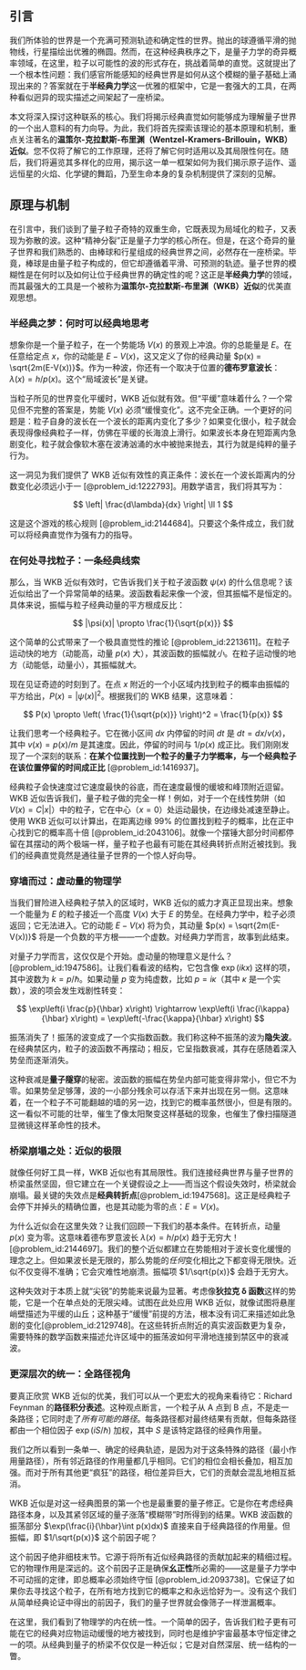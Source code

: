 ## 引言
我们所体验的世界是一个充满可预测轨迹和确定性的世界。抛出的球遵循平滑的抛物线，行星描绘出优雅的椭圆。然而，在这种经典秩序之下，是量子力学的奇异概率领域，在这里，粒子以可能性的波的形式存在，挑战着简单的直觉。这就提出了一个根本性问题：我们感官所能感知的经典世界是如何从这个模糊的量子基础上涌现出来的？答案就在于**半经典力学**这一优雅的框架中，它是一套强大的工具，在两种看似迥异的现实描述之间架起了一座桥梁。

本文将深入探讨这种联系的核心。我们将揭示经典直觉如何能够成为理解量子世界的一个出人意料的有力向导。为此，我们将首先探索该理论的基本原理和机制，重点关注著名的**温策尔-克拉默斯-布里渊（Wentzel-Kramers-Brillouin，WKB）近似**。您不仅将了解它的工作原理，还将了解它何时适用以及其局限性何在。随后，我们将遍览其多样化的应用，揭示这一单一框架如何为我们揭示原子运作、遥远恒星的火焰、化学键的舞蹈，乃至生命本身的复杂机制提供了深刻的见解。

## 原理与机制

在引言中，我们谈到了量子粒子奇特的双重生命，它既表现为局域化的粒子，又表现为弥散的波。这种“精神分裂”正是量子力学的核心所在。但是，在这个奇异的量子世界和我们熟悉的、由棒球和行星组成的经典世界之间，必然存在一座桥梁。毕竟，棒球是由量子粒子构成的，但它却遵循着平滑、可预测的轨迹。量子世界的模糊性是在何时以及如何让位于经典世界的确定性的呢？这正是**半经典力学**的领域，而其最强大的工具是一个被称为**温策尔-克拉默斯-布里渊（WKB）近似**的优美直观思想。

### 半经典之梦：何时可以经典地思考

想象你是一个量子粒子，在一个势能场 $V(x)$ 的景观上冲浪。你的总能量是 $E$。在任意给定点 $x$，你的动能是 $E-V(x)$，这又定义了你的经典动量 $p(x) = \sqrt{2m(E-V(x))}$。作为一种波，你还有一个取决于位置的**德布罗意波长**：$\lambda(x) = h/p(x)$。这个“局域波长”是关键。

当粒子所见的世界变化平缓时，WKB 近似就有效。但“平缓”意味着什么？一个常见但不完整的答案是，势能 $V(x)$ 必须“缓慢变化”。这不完全正确。一个更好的问题是：粒子自身的波长在一个波长的距离内变化了多少？如果变化很小，粒子就会表现得像经典粒子一样，仿佛在平缓的长海浪上滑行。如果波长本身在短距离内急剧变化，粒子就会像软木塞在波涛汹涌的水中被抛来抛去，其行为就是纯粹的量子行为。

这一洞见为我们提供了 WKB 近似有效性的真正条件：波长在一个波长距离内的分数变化必须远小于一 [@problem_id:1222793]。用数学语言，我们将其写为：

$$
\left| \frac{d\lambda}{dx} \right| \ll 1
$$

这是这个游戏的核心规则 [@problem_id:2144684]。只要这个条件成立，我们就可以将经典直觉作为强有力的指导。

### 在何处寻找粒子：一条经典线索

那么，当 WKB 近似有效时，它告诉我们关于粒子波函数 $\psi(x)$ 的什么信息呢？该近似给出了一个异常简单的结果。波函数看起来像一个波，但其振幅不是恒定的。具体来说，振幅与粒子经典动量的平方根成反比：

$$
|\psi(x)| \propto \frac{1}{\sqrt{p(x)}}
$$

这个简单的公式带来了一个极具直觉性的推论 [@problem_id:2213611]。在粒子运动快的地方（动能高，动量 $p(x)$ 大），其波函数的振幅就*小*。在粒子运动慢的地方（动能低，动量小），其振幅就*大*。

现在见证奇迹的时刻到了。在点 $x$ 附近的一个小区域内找到粒子的概率由振幅的平方给出，$P(x) = |\psi(x)|^2$。根据我们的 WKB 结果，这意味着：

$$
P(x) \propto \left( \frac{1}{\sqrt{p(x)}} \right)^2 = \frac{1}{p(x)}
$$

让我们思考一个经典粒子。它在微小区间 $dx$ 内停留的时间 $dt$ 是 $dt = dx / v(x)$，其中 $v(x) = p(x)/m$ 是其速度。因此，停留的时间与 $1/p(x)$ 成正比。我们刚刚发现了一个深刻的联系：**在某个位置找到一个粒子的量子力学概率，与一个经典粒子在该位置停留的时间成正比** [@problem_id:1416937]。

经典粒子会快速度过它速度最快的谷底，而在速度最慢的缓坡和峰顶附近逗留。WKB 近似告诉我们，量子粒子做的完全一样！例如，对于一个在线性势阱（如 $V(x) = C|x|$）中的粒子，它在中心（$x=0$）处运动最快，在边缘处减速至静止。使用 WKB 近似可以计算出，在距离边缘 $99\%$ 的位置找到粒子的概率，比在正中心找到它的概率高十倍 [@problem_id:2043106]。就像一个摆锤大部分时间都停留在其摆动的两个极端一样，量子粒子也最有可能在其经典转折点附近被找到。我们的经典直觉竟然是通往量子世界的一个惊人好向导。

### 穿墙而过：虚动量的物理学

当我们冒险进入经典粒子禁入的区域时，WKB 近似的威力才真正显现出来。想象一个能量为 $E$ 的粒子接近一个高度 $V(x)$ 大于 $E$ 的势垒。在经典力学中，粒子必须返回；它无法进入。它的动能 $E - V(x)$ 将为负，其动量 $p(x) = \sqrt{2m(E-V(x))}$ 将是一个负数的平方根——一个虚数。对经典力学而言，故事到此结束。

对量子力学而言，这仅仅是个开始。虚动量的物理意义是什么？[@problem_id:1947586]。让我们看看波的结构，它包含像 $\exp(ikx)$ 这样的项，其中波数为 $k = p/\hbar$。如果动量 $p$ 变为纯虚数，比如 $p = i\kappa$（其中 $\kappa$ 是一个实数），波的项会发生戏剧性转变：

$$
\exp\left(i \frac{p}{\hbar} x\right) \rightarrow \exp\left(i \frac{i\kappa}{\hbar} x\right) = \exp\left(-\frac{\kappa}{\hbar} x\right)
$$

振荡消失了！振荡的波变成了一个实指数函数。我们称这种不振荡的波为**隐失波**。在经典禁区内，粒子的波函数不再摆动；相反，它呈指数衰减，其存在感随着深入势垒而逐渐消失。

这种衰减是**量子隧穿**的秘密。波函数的振幅在势垒内部可能变得非常小，但它不为零。如果势垒足够薄，波的一小部分残余可以存活下来并出现在另一侧。这意味着，在一个粒子不可能翻越的墙的另一边，找到它的概率虽然很小，但是有限的。这一看似不可能的壮举，催生了像太阳聚变这样基础的现象，也催生了像扫描隧道显微镜这样革命性的技术。

### 桥梁崩塌之处：近似的极限

就像任何好工具一样，WKB 近似也有其局限性。我们连接经典世界与量子世界的桥梁虽然坚固，但它建立在一个关键假设之上——而当这个假设失效时，桥梁就会崩塌。最关键的失效点是**经典转折点**[@problem_id:1947568]。这正是经典粒子会停下并掉头的精确位置，也是其动能为零的点：$E = V(x)$。

为什么近似会在这里失效？让我们回顾一下我们的基本条件。在转折点，动量 $p(x)$ 变为零。这意味着德布罗意波长 $\lambda(x) = h/p(x)$ 趋于无穷大！[@problem_id:2144697]。我们的整个近似都建立在势能相对于波长变化缓慢的理念之上。但如果波长是无限的，那么势能的*任何*变化相比之下都变得无限快。近似不仅变得不准确；它会灾难性地崩溃。振幅项 $1/\sqrt{p(x)}$ 会趋于无穷大。

这种失效对于本质上就“尖锐”的势能来说最为显著。考虑像**狄拉克 δ 函数**这样的势能，它是一个在单点处的无限尖峰。试图在此处应用 WKB 近似，就像试图将悬崖峭壁描述为平缓的山丘；这种基于“缓慢”前提的方法，根本没有词汇来描述如此急剧的变化[@problem_id:2129748]。在这些转折点附近的真实波函数更为复杂，需要特殊的数学函数来描述允许区域中的振荡波如何平滑地连接到禁区中的衰减波。

### 更深层次的统一：全路径视角

要真正欣赏 WKB 近似的优美，我们可以从一个更宏大的视角来看待它：Richard Feynman 的**路径积分表述**。这种观点断言，一个粒子从 A 点到 B 点，不是走一条路径；它同时走了*所有可能的路径*。每条路径都对最终结果有贡献，但每条路径都由一个相位因子 $\exp(iS/\hbar)$ 加权，其中 $S$ 是该特定路径的经典作用量。

我们之所以看到一条单一、确定的经典轨迹，是因为对于这条特殊的路径（最小作用量路径），所有邻近路径的作用量都几乎相同。它们的相位会相长叠加，相互加强。而对于所有其他更“疯狂”的路径，相位差异巨大，它们的贡献会混乱地相互抵消。

WKB 近似是对这一经典图景的第一个也是最重要的量子修正。它是你在考虑经典路径本身，以及其紧邻区域的量子涨落“模糊带”时所得到的结果。WKB 波函数的振荡部分 $\exp(\frac{i}{\hbar}\int p(x)dx)$ 直接来自于经典路径的作用量。但振幅，即 $1/\sqrt{p(x)}$ 这个前因子呢？

这个前因子绝非细枝末节。它源于将所有近似经典路径的贡献加起来的精细过程。它的物理作用是深远的。这个前因子正是确保**幺正性**所必需的——这是量子力学中不可动摇的定律，即总概率必须始终守恒 [@problem_id:2093738]。它保证了如果你去寻找这个粒子，在所有地方找到它的概率之和永远恰好为一。没有这个我们从简单经典论证中得出的前因子，我们的量子世界就会像筛子一样泄漏概率。

在这里，我们看到了物理学的内在统一性。一个简单的因子，告诉我们粒子更有可能在它的经典对应物运动缓慢的地方被找到，同时也是维护宇宙最基本守恒定律之一的项。从经典到量子的桥梁不仅仅是一种近似；它是对自然深层、统一结构的一瞥。

